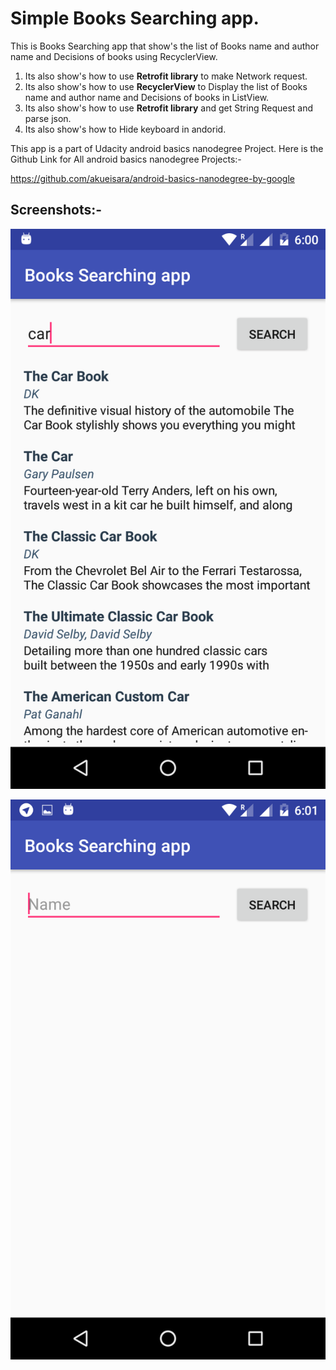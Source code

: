 # Simple Books Searching app.

This is Books Searching app that show's the list of Books name and author name and Decisions of books using RecyclerView.

1) Its also show's how to use **Retrofit library** to make Network request.
2) Its also show's how to use **RecyclerView** to Display the list of Books name and author name and Decisions of books in ListView.
3) Its also show's how to use **Retrofit library** and get String Request and parse json.
4) Its also show's how to Hide keyboard in andorid.

This app is a part of Udacity android basics nanodegree Project.
Here is the Github Link for All android basics nanodegree Projects:-

https://github.com/akueisara/android-basics-nanodegree-by-google


## Screenshots:-

![](https://github.com/krunalpatel3/Books-Searching-app-Retrofit-Example/blob/master/Screenshots/Screenshot_20180807-180051.png)

![](https://github.com/krunalpatel3/Books-Searching-app-Retrofit-Example/blob/master/Screenshots/Screenshot_20180807-180139.png)
